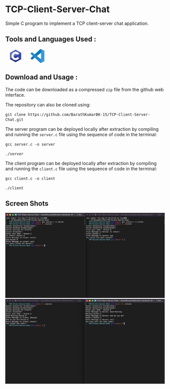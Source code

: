 # TCP-Client-Server-Chat

Simple C program to implement a TCP client-server chat application.

## Tools and Languages Used :
<p>
<img width="45" height="45" hspace="10" src="https://github.com/BarathKumarBK-15/BarathKumarBK-15/blob/main/icons/3.png"/>
<img width="45" height="45" hspace="10" src="https://github.com/BarathKumarBK-15/BarathKumarBK-15/blob/main/icons/20.svg"/>
</p>

## Download and Usage :
The code can be downloaded as a compressed `zip` file from the github web interface.

The repository can also be cloned using:
```
git clone https://github.com/BarathKumarBK-15/TCP-Client-Server-Chat.git
```

The server program can be deployed locally after extraction by compiling and running the `server.c` file using the sequence of code in the terminal:
```
gcc server.c -o server
```
```
./server
```

The client program can be deployed locally after extraction by compiling and running the `client.c` file using the sequence of code in the terminal:
```
gcc client.c -o client
```
```
./client
```

## Screen Shots
<img src="screenshots/1.png"/>
<img src="screenshots/2.png"/>

